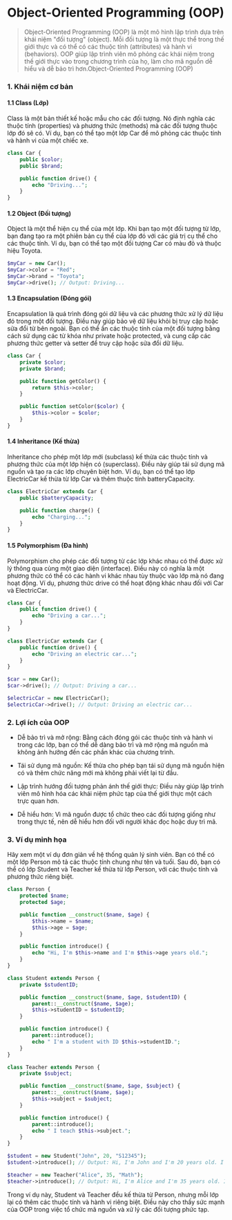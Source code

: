 # Object-Oriented Programming (OOP)

>Object-Oriented Programming (OOP) là một mô hình lập trình dựa trên khái niệm "đối tượng" (object). Mỗi đối tượng là một thực thể trong thế giới thực và có thể có các thuộc tính (attributes) và hành vi (behaviors). OOP giúp lập trình viên mô phỏng các khái niệm trong thế giới thực vào trong chương trình của họ, làm cho mã nguồn dễ hiểu và dễ bảo trì hơn.Object-Oriented Programming (OOP)

### 1. Khái niệm cơ bản
#### 1.1 Class (Lớp)
Class là một bản thiết kế hoặc mẫu cho các đối tượng. Nó định nghĩa các thuộc tính (properties) và phương thức (methods) mà các đối tượng thuộc lớp đó sẽ có.
Ví dụ, bạn có thể tạo một lớp Car để mô phỏng các thuộc tính và hành vi của một chiếc xe.
```php
class Car {
    public $color;
    public $brand;

    public function drive() {
        echo "Driving...";
    }
}
```
#### 1.2 Object (Đối tượng)
Object là một thể hiện cụ thể của một lớp. Khi bạn tạo một đối tượng từ lớp, bạn đang tạo ra một phiên bản cụ thể của lớp đó với các giá trị cụ thể cho các thuộc tính.
Ví dụ, bạn có thể tạo một đối tượng Car có màu đỏ và thuộc hiệu Toyota.

```php
$myCar = new Car();
$myCar->color = "Red";
$myCar->brand = "Toyota";
$myCar->drive(); // Output: Driving...
```

#### 1.3 Encapsulation (Đóng gói)
Encapsulation là quá trình đóng gói dữ liệu và các phương thức xử lý dữ liệu đó trong một đối tượng. Điều này giúp bảo vệ dữ liệu khỏi bị truy cập hoặc sửa đổi từ bên ngoài.
Bạn có thể ẩn các thuộc tính của một đối tượng bằng cách sử dụng các từ khóa như private hoặc protected, và cung cấp các phương thức getter và setter để truy cập hoặc sửa đổi dữ liệu.

```php
class Car {
    private $color;
    private $brand;

    public function getColor() {
        return $this->color;
    }

    public function setColor($color) {
        $this->color = $color;
    }
}
```
#### 1.4 Inheritance (Kế thừa)
Inheritance cho phép một lớp mới (subclass) kế thừa các thuộc tính và phương thức của một lớp hiện có (superclass). Điều này giúp tái sử dụng mã nguồn và tạo ra các lớp chuyên biệt hơn.
Ví dụ, bạn có thể tạo lớp ElectricCar kế thừa từ lớp Car và thêm thuộc tính batteryCapacity.

```php
class ElectricCar extends Car {
    public $batteryCapacity;

    public function charge() {
        echo "Charging...";
    }
}
```

#### 1.5 Polymorphism (Đa hình)
Polymorphism cho phép các đối tượng từ các lớp khác nhau có thể được xử lý thông qua cùng một giao diện (interface). Điều này có nghĩa là một phương thức có thể có các hành vi khác nhau tùy thuộc vào lớp mà nó đang hoạt động.
Ví dụ, phương thức drive có thể hoạt động khác nhau đối với Car và ElectricCar.

```php
class Car {
    public function drive() {
        echo "Driving a car...";
    }
}

class ElectricCar extends Car {
    public function drive() {
        echo "Driving an electric car...";
    }
}

$car = new Car();
$car->drive(); // Output: Driving a car...

$electricCar = new ElectricCar();
$electricCar->drive(); // Output: Driving an electric car...
```

### 2. Lợi ích của OOP
- Dễ bảo trì và mở rộng: Bằng cách đóng gói các thuộc tính và hành vi trong các lớp, bạn có thể dễ dàng bảo trì và mở rộng mã nguồn mà không ảnh hưởng đến các phần khác của chương trình.

- Tái sử dụng mã nguồn: Kế thừa cho phép bạn tái sử dụng mã nguồn hiện có và thêm chức năng mới mà không phải viết lại từ đầu.

- Lập trình hướng đối tượng phản ánh thế giới thực: Điều này giúp lập trình viên mô hình hóa các khái niệm phức tạp của thế giới thực một cách trực quan hơn.

- Dễ hiểu hơn: Vì mã nguồn được tổ chức theo các đối tượng giống như trong thực tế, nên dễ hiểu hơn đối với người khác đọc hoặc duy trì mã.
### 3. Ví dụ minh họa
Hãy xem một ví dụ đơn giản về hệ thống quản lý sinh viên. Bạn có thể có một lớp Person mô tả các thuộc tính chung như tên và tuổi. Sau đó, bạn có thể có lớp Student và Teacher kế thừa từ lớp Person, với các thuộc tính và phương thức riêng biệt.
```php
class Person {
    protected $name;
    protected $age;

    public function __construct($name, $age) {
        $this->name = $name;
        $this->age = $age;
    }

    public function introduce() {
        echo "Hi, I'm $this->name and I'm $this->age years old.";
    }
}

class Student extends Person {
    private $studentID;

    public function __construct($name, $age, $studentID) {
        parent::__construct($name, $age);
        $this->studentID = $studentID;
    }

    public function introduce() {
        parent::introduce();
        echo " I'm a student with ID $this->studentID.";
    }
}

class Teacher extends Person {
    private $subject;

    public function __construct($name, $age, $subject) {
        parent::__construct($name, $age);
        $this->subject = $subject;
    }

    public function introduce() {
        parent::introduce();
        echo " I teach $this->subject.";
    }
}

$student = new Student("John", 20, "S12345");
$student->introduce(); // Output: Hi, I'm John and I'm 20 years old. I'm a student with ID S12345.

$teacher = new Teacher("Alice", 35, "Math");
$teacher->introduce(); // Output: Hi, I'm Alice and I'm 35 years old. I teach Math.
```

Trong ví dụ này, Student và Teacher đều kế thừa từ Person, nhưng mỗi lớp lại có thêm các thuộc tính và hành vi riêng biệt. Điều này cho thấy sức mạnh của OOP trong việc tổ chức mã nguồn và xử lý các đối tượng phức tạp.